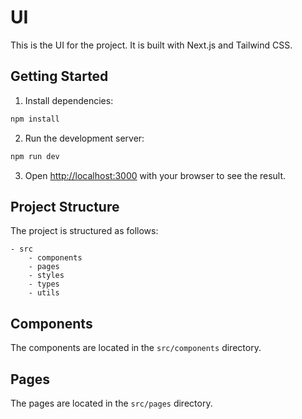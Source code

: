 # UI

This is the UI for the project. It is built with Next.js and Tailwind CSS.

## Getting Started

1. Install dependencies:

```bash
npm install
```

2. Run the development server:

```bash
npm run dev
```

3. Open [http://localhost:3000](http://localhost:3000) with your browser to see the result.

## Project Structure

The project is structured as follows:

    - src
        - components
        - pages
        - styles
        - types
        - utils

## Components

The components are located in the `src/components` directory.

## Pages

The pages are located in the `src/pages` directory.
